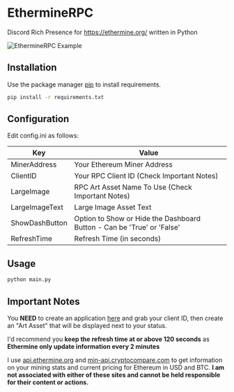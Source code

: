 # EthermineRPC
Discord Rich Presence for https://ethermine.org/ written in Python

![EthermineRPC Example](https://i.jaffasite.ga/2021/02/EthermineRPC.png)

## Installation
Use the package manager [pip](https://pip.pypa.io/en/stable/) to install requirements.

```bash
pip install -r requirements.txt
```

## Configuration
Edit config.ini as follows:

| Key | Value |
| ------ | ------ |
| MinerAddress | Your Ethereum Miner Address |
| ClientID | Your RPC Client ID (Check Important Notes) |
| LargeImage | RPC Art Asset Name To Use (Check Important Notes) |
| LargeImageText | Large Image Asset Text |
| ShowDashButton | Option to Show or Hide the Dashboard Button - Can be 'True' or 'False' |
| RefreshTime | Refresh Time (in seconds) |

## Usage

```bash
python main.py
```

## Important Notes
You __NEED__ to create an application [here](https://discord.com/developers/applications/) and grab your client ID, then create an "Art Asset" that will be displayed next to your status.

I'd recommend you __keep the refresh time at or above 120 seconds__ as __Ethermine only update information every 2 minutes__

I use [api.ethermine.org](https://ethermine.org) and [min-api.cryptocompare.com](https://cryptocompare.com) to get information on your mining stats and current pricing for Ethereum in USD and BTC. __I am not associated with either of these sites and cannot be held responsible for their content or actions.__
